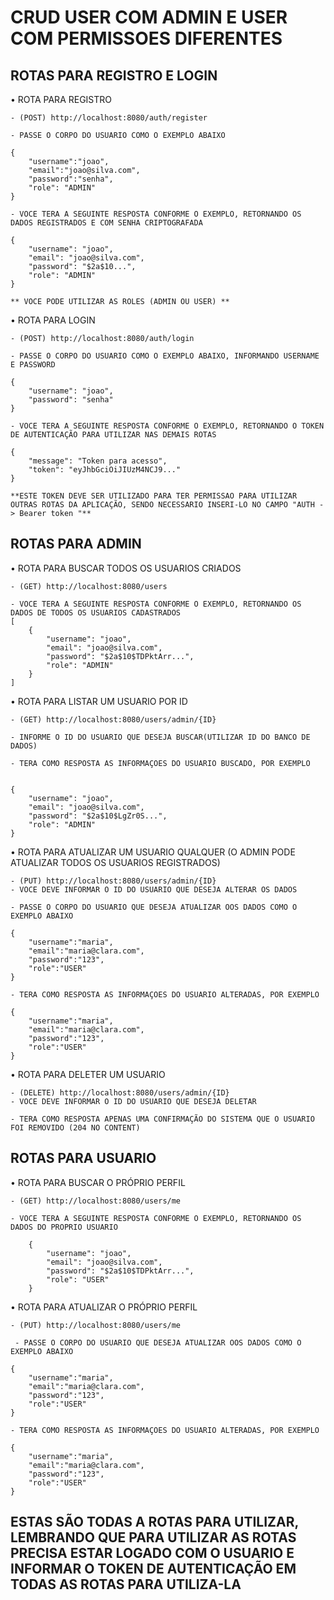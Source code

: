 
# CRUD USER COM ADMIN E USER COM PERMISSOES DIFERENTES








## ROTAS PARA REGISTRO E LOGIN

• ROTA PARA REGISTRO
    
    - (POST) http://localhost:8080/auth/register

    - PASSE O CORPO DO USUARIO COMO O EXEMPLO ABAIXO

    {
	    "username":"joao",
	    "email":"joao@silva.com",
	    "password":"senha",
	    "role": "ADMIN"
    }

    - VOCE TERA A SEGUINTE RESPOSTA CONFORME O EXEMPLO, RETORNANDO OS DADOS REGISTRADOS E COM SENHA CRIPTOGRAFADA

    {
	    "username": "joao",
	    "email": "joao@silva.com",
	    "password": "$2a$10...",
	    "role": "ADMIN"
    }

    ** VOCE PODE UTILIZAR AS ROLES (ADMIN OU USER) **

• ROTA PARA LOGIN 

    - (POST) http://localhost:8080/auth/login

    - PASSE O CORPO DO USUARIO COMO O EXEMPLO ABAIXO, INFORMANDO USERNAME E PASSWORD

    {
        "username": "joao",
        "password": "senha"
    }

    - VOCE TERA A SEGUINTE RESPOSTA CONFORME O EXEMPLO, RETORNANDO O TOKEN DE AUTENTICAÇÃO PARA UTILIZAR NAS DEMAIS ROTAS 

    {
    	"message": "Token para acesso",
	    "token": "eyJhbGciOiJIUzM4NCJ9..."
    }

    **ESTE TOKEN DEVE SER UTILIZADO PARA TER PERMISSAO PARA UTILIZAR OUTRAS ROTAS DA APLICAÇÃO, SENDO NECESSARIO INSERI-LO NO CAMPO "AUTH -> Bearer token "**





## ROTAS PARA ADMIN

• ROTA PARA BUSCAR TODOS OS USUARIOS CRIADOS

    - (GET) http://localhost:8080/users

    - VOCE TERA A SEGUINTE RESPOSTA CONFORME O EXEMPLO, RETORNANDO OS DADOS DE TODOS OS USUARIOS CADASTRADOS
    [
	    {
	    	"username": "joao",
	    	"email": "joao@silva.com",
	    	"password": "$2a$10$TDPktArr...",
	    	"role": "ADMIN"
	    }
    ]

• ROTA PARA LISTAR UM USUARIO POR ID 

    - (GET) http://localhost:8080/users/admin/{ID}

    - INFORME O ID DO USUARIO QUE DESEJA BUSCAR(UTILIZAR ID DO BANCO DE DADOS) 

    - TERA COMO RESPOSTA AS INFORMAÇOES DO USUARIO BUSCADO, POR EXEMPLO 

    
    {
	    "username": "joao",
	    "email": "joao@silva.com",
	    "password": "$2a$10$LgZr0S...",
	    "role": "ADMIN"
    }

• ROTA PARA ATUALIZAR UM USUARIO QUALQUER (O ADMIN PODE ATUALIZAR TODOS OS USUARIOS REGISTRADOS) 

    - (PUT) http://localhost:8080/users/admin/{ID}
    - VOCE DEVE INFORMAR O ID DO USUARIO QUE DESEJA ALTERAR OS DADOS

    - PASSE O CORPO DO USUARIO QUE DESEJA ATUALIZAR OOS DADOS COMO O EXEMPLO ABAIXO

    {
	    "username":"maria",
	    "email":"maria@clara.com",
	    "password":"123",
	    "role":"USER"
	}

    - TERA COMO RESPOSTA AS INFORMAÇOES DO USUARIO ALTERADAS, POR EXEMPLO 

    {
	    "username":"maria",
	    "email":"maria@clara.com",
	    "password":"123",
	    "role":"USER"
	}

• ROTA PARA DELETER UM USUARIO

    - (DELETE) http://localhost:8080/users/admin/{ID}
    - VOCE DEVE INFORMAR O ID DO USUARIO QUE DESEJA DELETAR

    - TERA COMO RESPOSTA APENAS UMA CONFIRMAÇÃO DO SISTEMA QUE O USUARIO FOI REMOVIDO (204 NO CONTENT)




## ROTAS PARA USUARIO

• ROTA PARA BUSCAR O PRÓPRIO PERFIL 

    - (GET) http://localhost:8080/users/me

    - VOCE TERA A SEGUINTE RESPOSTA CONFORME O EXEMPLO, RETORNANDO OS DADOS DO PROPRIO USUARIO
    
	    {
	    	"username": "joao",
	    	"email": "joao@silva.com",
	    	"password": "$2a$10$TDPktArr...",
	    	"role": "USER"
	    }
    
• ROTA PARA ATUALIZAR O PRÓPRIO PERFIL

    - (PUT) http://localhost:8080/users/me

     - PASSE O CORPO DO USUARIO QUE DESEJA ATUALIZAR OOS DADOS COMO O EXEMPLO ABAIXO

    {
	    "username":"maria",
	    "email":"maria@clara.com",
	    "password":"123",
	    "role":"USER"
	}

    - TERA COMO RESPOSTA AS INFORMAÇOES DO USUARIO ALTERADAS, POR EXEMPLO 

    {
	    "username":"maria",
	    "email":"maria@clara.com",
	    "password":"123",
	    "role":"USER"
	}

    

    
## ESTAS SÃO TODAS A ROTAS PARA UTILIZAR, LEMBRANDO QUE PARA UTILIZAR AS ROTAS PRECISA ESTAR LOGADO COM O USUARIO E INFORMAR O TOKEN DE AUTENTICAÇÃO EM TODAS AS ROTAS PARA UTILIZA-LA
